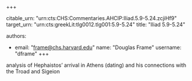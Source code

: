 +++


citable_urn: "urn:cts:CHS:Commentaries.AHCIP:Iliad.5.9-5.24.zcjiHf9"
target_urn: "urn:cts:greekLit:tlg0012.tlg001:5.9-5.24"
title: "Iliad 5.9-5.24"

authors:
- email: "frame@chs.harvard.edu"
  name: "Douglas Frame"
  username: "dframe"
+++

<p>analysis of Hephaistos’ arrival in Athens (dating) and his connections with the Troad and Sigeion</p>